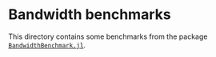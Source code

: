 # Bandwidth benchmarks

This directory contains some benchmarks from the package [`BandwidthBenchmark.jl`](https://github.com/JuliaPerf/BandwidthBenchmark.jl).

